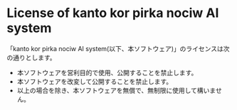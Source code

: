 # License of kanto kor pirka nociw AI system
「kanto kor pirka nociw AI system(以下、本ソフトウェア)」のライセンスは次の通りとします。
* 本ソフトウェアを営利目的で使用、公開することを禁止します。
* 本ソフトウェアを改変して公開することを禁止します。
* 以上の場合を除き、本ソフトウェアを無償で、無制限に使用して構いません。
